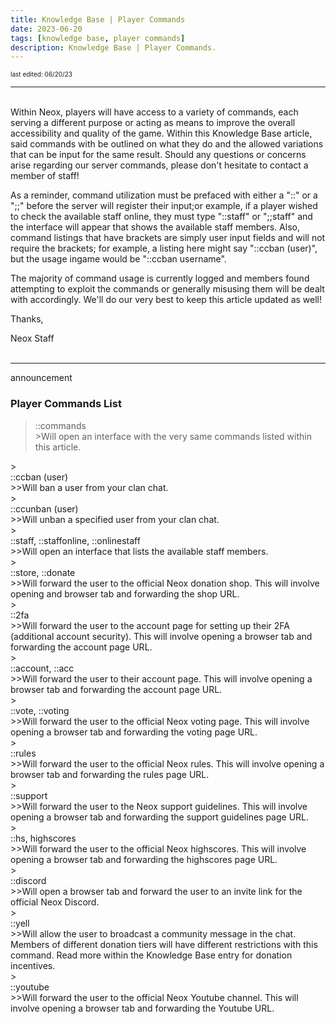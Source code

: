 ```yaml
---
title: Knowledge Base | Player Commands
date: 2023-06-20
tags: [knowledge base, player commands]
description: Knowledge Base | Player Commands.
---
```

<font size="1">last edited: 06/20/23</font>

***
<br>
Within Neox, players will have access to a variety of commands, each serving a different purpose or acting as means to improve the overall accessibility and quality of the game. Within this Knowledge Base article, said commands with be outlined on what they do and the allowed variations that can be input for the same result. Should any questions or concerns arise regarding our server commands, please don't hesitate to contact a member of staff!

As a reminder, command utilization must be prefaced with either a "::" or a ";;" before the server will register their input;or example, if a player wished to check the available staff online, they must type "::staff" or ";;staff" and the interface will appear that shows the available staff members. Also, command listings that have brackets are simply user input fields and will not require the brackets; for example, a listing here might say "::ccban (user)", but the usage ingame would be "::ccban username".

The majority of command usage is currently logged and members found attempting to exploit the commands or generally misusing them will be dealt with accordingly. We'll do our very best to keep this article updated as well!

Thanks,

Neox Staff
<br><br>

***

<div class="spacer-large"></div>
<div class="changes-body">
    <div class="changes-body changes-row articletitle">
        <div class="changes-row-header">
            <span class="icon">
                <span class="material-symbols-outlined">announcement</span>
            </span>
            <h3>Player Commands List</h3>
        </div>
    </div>
</div>
<div class="spacer-medium"></div>

><div class="command-title">::commands</div>
>>Will open an interface with the very same commands listed within this article.<br>  
<div class="spacer-small"></div>
><div class="command-title">::ccban (user)</div>
>>Will ban a user from your clan chat. <br>
<div class="spacer-small"></div>
><div class="command-title">::ccunban (user)</div>
>>Will unban a specified user from your clan chat.<br>
<div class="spacer-small"></div>
><div class="command-title">::staff, ::staffonline, ::onlinestaff</div>
>>Will open an interface that lists the available staff members.<br>
<div class="spacer-small"></div>
><div class="command-title">::store, ::donate</div>
>>Will forward the user to the official Neox donation shop. This will involve opening and browser tab and forwarding the shop URL.<br>
<div class="spacer-small"></div>
><div class="command-title">::2fa</div>
>>Will forward the user to the account page for setting up their 2FA (additional account security). This will involve opening a browser tab and forwarding the account page URL.<br>
<div class="spacer-small"></div>
><div class="command-title">::account, ::acc</div>
>>Will forward the user to their account page. This will involve opening a browser tab and forwarding the account page URL.<br>
<div class="spacer-small"></div>
><div class="command-title">::vote, ::voting</div>
>>Will forward the user to the official Neox voting page. This will involve opening a browser tab and forwarding the voting page URL.<br>
<div class="spacer-small"></div>
><div class="command-title">::rules</div>
>>Will forward the user to the official Neox rules. This will involve opening a browser tab and forwarding the rules page URL.<br>
<div class="spacer-small"></div>
><div class="command-title">::support</div>
>>Will forward the user to the Neox support guidelines. This will involve opening a browser tab and forwarding the support guidelines page URL.<br>
<div class="spacer-small"></div>
><div class="command-title">::hs, highscores</div>
>>Will forward the user to the official Neox highscores. This will involve opening a browser tab and forwarding the highscores page URL.<br>
<div class="spacer-small"></div>
><div class="command-title">::discord</div>
>>Will open a browser tab and forward the user to an invite link for the official Neox Discord.<br>
<div class="spacer-small"></div>
><div class="command-title">::yell</div>
>>Will allow the user to broadcast a community message in the chat. Members of different donation tiers will have different restrictions with this command. Read more within the Knowledge Base entry for donation incentives.<br>
<div class="spacer-small"></div>
><div class="command-title">::youtube</div>
>>Will forward the user to the official Neox Youtube channel. This will involve opening a browser tab and forwarding the Youtube URL.<br>



